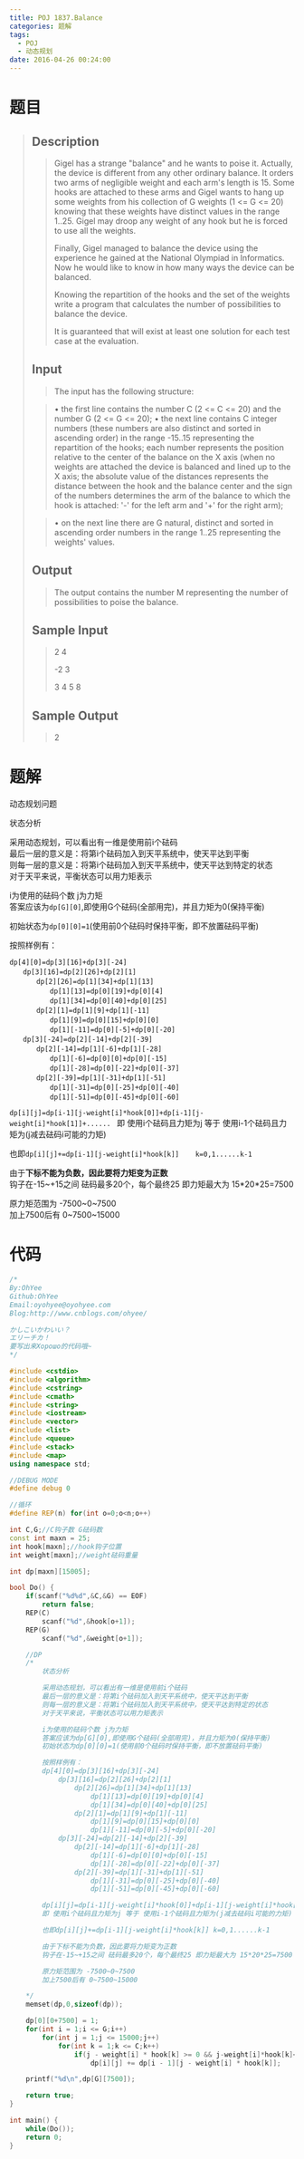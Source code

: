```yaml
---
title: POJ 1837.Balance
categories: 题解
tags:
  - POJ
  - 动态规划
date: 2016-04-26 00:24:00
---
```


# 题目

> ## Description
> 
> > Gigel has a strange "balance" and he wants to poise it. Actually, the device is different from any other ordinary balance.
> >  It orders two arms of negligible weight and each arm's length is 15. Some hooks are attached to these arms and Gigel wants to hang up some weights from his collection of G weights (1 &lt;= G &lt;= 20) knowing that these weights have distinct values in the range 1..25. Gigel may droop any weight of any hook but he is forced to use all the weights.
> >  
> > Finally, Gigel managed to balance the device using the experience he gained at the National Olympiad in Informatics. Now he would like to know in how many ways the device can be balanced.
> >  
> > 
> > 
> > Knowing the repartition of the hooks and the set of the weights write a program that calculates the number of possibilities to balance the device.
> >  
> > It is guaranteed that will exist at least one solution for each test case at the evaluation.
>  <!--more-->
> ## Input
> 
> > The input has the following structure:
>  
> > • the first line contains the number C (2 &lt;= C &lt;= 20) and the number G (2 &lt;= G &lt;= 20);
> > • the next line contains C integer numbers (these numbers are also distinct and sorted in ascending order) in the range -15..15 representing the repartition of the hooks; each number represents the position relative to the center of the balance on the X axis (when no weights are attached the device is balanced and lined up to the X axis; the absolute value of the distances represents the distance between the hook and the balance center and the sign of the numbers determines the arm of the balance to which the hook is attached: '-' for the left arm and '+' for the right arm);
>  
> > • on the next line there are G natural, distinct and sorted in ascending order numbers in the range 1..25 representing the weights' values.
>  
> ## Output
> 
> > The output contains the number M representing the number of possibilities to poise the balance.
> 
> ## Sample Input
> 
> > 2 4
> >     
> > -2 3
> >  
> > 3 4 5 8
> 
> ## Sample Output
> 
> > 2


# 题解

动态规划问题  
   
  
状态分析  
  
采用动态规划，可以看出有一维是使用前i个砝码    
最后一层的意义是：将第i个砝码加入到天平系统中，使天平达到平衡    
则每一层的意义是：将第i个砝码加入到天平系统中，使天平达到特定的状态    
对于天平来说，平衡状态可以用力矩表示  
  
i为使用的砝码个数 j为力矩  
答案应该为`dp[G][0]`,即使用G个砝码(全部用完)，并且力矩为0(保持平衡)  
  
初始状态为`dp[0][0]=1`(使用前0个砝码时保持平衡，即不放置砝码平衡)  
  
按照样例有：  

``` 
dp[4][0]=dp[3][16]+dp[3][-24]  
　　dp[3][16]=dp[2][26]+dp[2][1]  
　　　　dp[2][26]=dp[1][34]+dp[1][13]  
　　　　　　dp[1][13]=dp[0][19]+dp[0][4]  
　　　　　　dp[1][34]=dp[0][40]+dp[0][25]  
　　　　dp[2][1]=dp[1][9]+dp[1][-11]  
　　　　　　dp[1][9]=dp[0][15]+dp[0][0]  
　　　　　　dp[1][-11]=dp[0][-5]+dp[0][-20]  
　　dp[3][-24]=dp[2][-14]+dp[2][-39]  
　　　　dp[2][-14]=dp[1][-6]+dp[1][-28]  
　　　　　　dp[1][-6]=dp[0][0]+dp[0][-15]  
　　　　　　dp[1][-28]=dp[0][-22]+dp[0][-37]  
　　　　dp[2][-39]=dp[1][-31]+dp[1][-51]  
　　　　　　dp[1][-31]=dp[0][-25]+dp[0][-40]  
　　　　　　dp[1][-51]=dp[0][-45]+dp[0][-60]  
```
  
`dp[i][j]=dp[i-1][j-weight[i]*hook[0]]+dp[i-1][j-weight[i]*hook[1]]+...... ` 
即 使用i个砝码且力矩为j 等于 使用i-1个砝码且力矩为(j减去砝码i可能的力矩)  
  
也即`dp[i][j]+=dp[i-1][j-weight[i]*hook[k]]    k=0,1......k-1`  
  
由于**下标不能为负数，因此要将力矩变为正数**  
钩子在-15~+15之间 砝码最多20个，每个最终25 即力矩最大为 15\*20\*25=7500  
  
原力矩范围为 -7500~0~7500  
加上7500后有 0~7500~15000  
  
# 代码

```cpp
/*
By:OhYee
Github:OhYee
Email:oyohyee@oyohyee.com
Blog:http://www.cnblogs.com/ohyee/

かしこいかわいい？
エリーチカ！
要写出来Хорошо的代码哦~
*/

#include <cstdio>
#include <algorithm>
#include <cstring>
#include <cmath>
#include <string>
#include <iostream>
#include <vector>
#include <list>
#include <queue>
#include <stack>
#include <map>
using namespace std;

//DEBUG MODE
#define debug 0

//循环
#define REP(n) for(int o=0;o<n;o++)

int C,G;//C钩子数 G砝码数
const int maxn = 25;
int hook[maxn];//hook钩子位置
int weight[maxn];//weight砝码重量

int dp[maxn][15005];

bool Do() {
    if(scanf("%d%d",&C,&G) == EOF)
        return false;
    REP(C)
        scanf("%d",&hook[o+1]);
    REP(G)
        scanf("%d",&weight[o+1]);

    //DP
    /*
        状态分析

        采用动态规划，可以看出有一维是使用前i个砝码
        最后一层的意义是：将第i个砝码加入到天平系统中，使天平达到平衡
        则每一层的意义是：将第i个砝码加入到天平系统中，使天平达到特定的状态
        对于天平来说，平衡状态可以用力矩表示

        i为使用的砝码个数 j为力矩
        答案应该为dp[G][0],即使用G个砝码(全部用完)，并且力矩为0(保持平衡)
        初始状态为dp[0][0]=1(使用前0个砝码时保持平衡，即不放置砝码平衡)

        按照样例有：
        dp[4][0]=dp[3][16]+dp[3][-24]
            dp[3][16]=dp[2][26]+dp[2][1]
                dp[2][26]=dp[1][34]+dp[1][13]
                    dp[1][13]=dp[0][19]+dp[0][4]
                    dp[1][34]=dp[0][40]+dp[0][25]
                dp[2][1]=dp[1][9]+dp[1][-11]
                    dp[1][9]=dp[0][15]+dp[0][0]
                    dp[1][-11]=dp[0][-5]+dp[0][-20]
            dp[3][-24]=dp[2][-14]+dp[2][-39]
                dp[2][-14]=dp[1][-6]+dp[1][-28]
                    dp[1][-6]=dp[0][0]+dp[0][-15]
                    dp[1][-28]=dp[0][-22]+dp[0][-37]
                dp[2][-39]=dp[1][-31]+dp[1][-51]
                    dp[1][-31]=dp[0][-25]+dp[0][-40]
                    dp[1][-51]=dp[0][-45]+dp[0][-60]

        dp[i][j]=dp[i-1][j-weight[i]*hook[0]]+dp[i-1][j-weight[i]*hook[1]]+......
        即 使用i个砝码且力矩为j 等于 使用i-1个砝码且力矩为(j减去砝码i可能的力矩)

        也即dp[i][j]+=dp[i-1][j-weight[i]*hook[k]] k=0,1......k-1

        由于下标不能为负数，因此要将力矩变为正数
        钩子在-15~+15之间 砝码最多20个，每个最终25 即力矩最大为 15*20*25=7500

        原力矩范围为 -7500~0~7500
        加上7500后有 0~7500~15000

    */
    memset(dp,0,sizeof(dp));

    dp[0][0+7500] = 1;
    for(int i = 1;i <= G;i++)
        for(int j = 1;j <= 15000;j++)
            for(int k = 1;k <= C;k++)
                if(j - weight[i] * hook[k] >= 0 && j-weight[i]*hook[k]<=15000)
                    dp[i][j] += dp[i - 1][j - weight[i] * hook[k]];

    printf("%d\n",dp[G][7500]);

    return true;
}

int main() {
    while(Do());
    return 0;
}
```